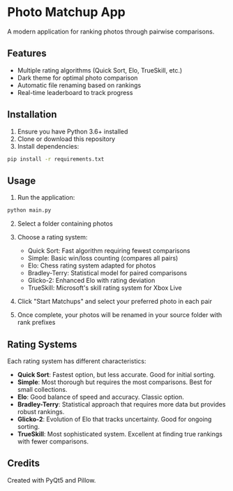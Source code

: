 # Photo Matchup App

A modern application for ranking photos through pairwise comparisons.

## Features

- Multiple rating algorithms (Quick Sort, Elo, TrueSkill, etc.)
- Dark theme for optimal photo comparison
- Automatic file renaming based on rankings
- Real-time leaderboard to track progress

## Installation

1. Ensure you have Python 3.6+ installed
2. Clone or download this repository
3. Install dependencies:

```bash
pip install -r requirements.txt
```

## Usage

1. Run the application:

```bash
python main.py
```

2. Select a folder containing photos
3. Choose a rating system:
   - Quick Sort: Fast algorithm requiring fewest comparisons
   - Simple: Basic win/loss counting (compares all pairs)
   - Elo: Chess rating system adapted for photos
   - Bradley-Terry: Statistical model for paired comparisons
   - Glicko-2: Enhanced Elo with rating deviation
   - TrueSkill: Microsoft's skill rating system for Xbox Live
   
4. Click "Start Matchups" and select your preferred photo in each pair
5. Once complete, your photos will be renamed in your source folder with rank prefixes

## Rating Systems

Each rating system has different characteristics:

- **Quick Sort**: Fastest option, but less accurate. Good for initial sorting.
- **Simple**: Most thorough but requires the most comparisons. Best for small collections.
- **Elo**: Good balance of speed and accuracy. Classic option.
- **Bradley-Terry**: Statistical approach that requires more data but provides robust rankings.
- **Glicko-2**: Evolution of Elo that tracks uncertainty. Good for ongoing sorting.
- **TrueSkill**: Most sophisticated system. Excellent at finding true rankings with fewer comparisons.

## Credits

Created with PyQt5 and Pillow.
